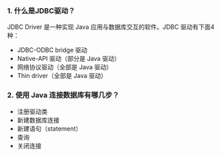### 1. 什么是JDBC驱动？
JDBC Driver 是一种实现 Java 应用与数据库交互的软件。JDBC 驱动有下面4种：

- JDBC-ODBC bridge 驱动
- Native-API 驱动（部分是 Java 驱动）
- 网络协议驱动（全部是 Java 驱动）
- Thin driver（全部是 Java 驱动）

### 2. 使用 Java 连接数据库有哪几步？
- 注册驱动类
- 新建数据库连接
- 新建语句（statement）
- 查询
- 关闭连接

